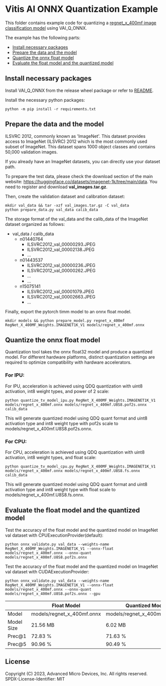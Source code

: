# Vitis AI ONNX Quantization Example
This folder contains example code for quantizing a [regnet_x_400mf image classification model](https://github.com/pytorch/vision/blob/main/torchvision/models/regnet.py) using VAI_Q_ONNX.

The example has the following parts:

- [Install necessary packages](#install-necessary-packages)
- [Prepare the data and the model](#prepare-the-data-and-the-model)
- [Quantize the onnx float model](#quantize-the-onnx-float-model)
- [Evaluate the float model and the quantized model](#evaluate-the-float-model-and-the-quantized-model)


## Install necessary packages
Install VAI_Q_ONNX from the release wheel package or refer to [README](https://gitenterprise.xilinx.com/VitisAI-CP/vai_q_onnx/blob/dev/README.md).

Install the necessary python packages:
```
python -m pip install -r requirements.txt
```

## Prepare the data and the model

ILSVRC 2012, commonly known as 'ImageNet'. This dataset provides access to ImageNet (ILSVRC) 2012 which is the most commonly used subset of ImageNet. This dataset spans 1000 object classes and contains 50,000 validation images.

If you already have an ImageNet datasets, you can directly use your dataset path.

To prepare the test data, please check the download section of the main website: https://huggingface.co/datasets/imagenet-1k/tree/main/data. You need to register and download **val_images.tar.gz**.

Then, create the validation dataset and calibration dataset:
```
mkdir val_data && tar -xzf val_images.tar.gz -C val_data
python prepare_data.py val_data calib_data
```
The storage format of the val_data and the calib_data of the ImageNet dataset organized as follows:

- val_data / calib_data
  - n01440764
    - ILSVRC2012_val_00000293.JPEG
    - ILSVRC2012_val_00002138.JPEG
    - ...
  - n01443537
    - ILSVRC2012_val_00000236.JPEG
    - ILSVRC2012_val_00000262.JPEG
    - ...
    - ...
  - n15075141
    - ILSVRC2012_val_00001079.JPEG
    - ILSVRC2012_val_00002663.JPEG
    - ...

Finally, export the pytorch timm model to an onnx float model.
```
mkdir models && python prepare_model.py regnet_x_400mf RegNet_X_400MF_Weights.IMAGENET1K_V1 models/regnet_x_400mf.onnx
```

## Quantize the onnx float model

Quantization tool takes the onnx float32 model and produce a quantized model. For different hardware platforms, distinct quantization settings are required to optimize compatibility with hardware accelerators.
<!-- omit in toc -->
### For IPU:
<!-- omit in toc -->
For IPU, acceleration is achieved using QDQ quantization with uint8 activation, int8 weight types, and power of 2 scale:
```
python quantize_tv_model_ipu.py RegNet_X_400MF_Weights.IMAGENET1K_V1 models/regnet_x_400mf.onnx models/regnet_x_400mf.U8S8.pof2s.onnx calib_data
```
This will generate quantized model using QDQ quant format and uint8 activation type and int8 weight type with pof2s scale to models/regnet_x_400mf.U8S8.pof2s.onnx.
<!-- omit in toc -->
### For CPU:
<!-- omit in toc -->
For CPU, acceleration is achieved using QDQ quantization with uint8 activation, int8 weight types, and float scale:
```
python quantize_tv_model_cpu.py RegNet_X_400MF_Weights.IMAGENET1K_V1 models/regnet_x_400mf.onnx models/regnet_x_400mf.U8S8.fs.onnx calib_data
```
This will generate quantized model using QDQ quant format and uint8 activation type and int8 weight type with float scale to models/regnet_x_400mf.U8S8.fs.onnx.

## Evaluate the float model and the quantized model

Test the accuracy of the float model and the quantized model on ImageNet val dataset with CPUExecutionProvider(default):
```
python onnx_validate.py val_data --weights-name RegNet_X_400MF_Weights.IMAGENET1K_V1 --onnx-float models/regnet_x_400mf.onnx --onnx-quant models/regnet_x_400mf.U8S8.pof2s.onnx
```

Test the accuracy of the float model and the quantized model on ImageNet val dataset with CUDAExecutionProvider:
```
python onnx_validate.py val_data --weights-name RegNet_X_400MF_Weights.IMAGENET1K_V1 --onnx-float models/regnet_x_400mf.onnx --onnx-quant models/regnet_x_400mf.U8S8.pof2s.onnx --gpu
```


|            | Float Model                  | Quantized Model For IPU                      | Quantized Model For CPU          |
|------------|------------------------------|-----------------------------------------|--------------------|
| Model      | models/regnet_x_400mf.onnx | models/regnet_x_400mf.U8S8.pof2s.onnx | models/regnet_x_400mf.U8S8.fs.onnx    |
| Model Size | 21.56 MB                     | 6.02 MB                                 | 5.80 MB   |
| Prec@1     | 72.83 %                      | 71.63 %                                 | 70.03 %   |
| Prec@5     | 90.96 %                      | 90.49 %                                 | 89.40 %   |


<!-- omit in toc -->
## License
<!-- omit in toc -->

Copyright (C) 2023, Advanced Micro Devices, Inc. All rights reserved.
SPDX-License-Identifier: MIT

